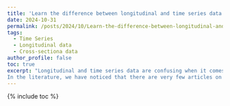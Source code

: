 ```yaml
---
title: 'Learn the difference between longitudinal and time series data'
date: 2024-10-31
permalink: /posts/2024/10/Learn-the-difference-between-longitudinal-and-time-series-data
tags:
  - Time Series
  - Longitudinal data
  - Cross-sectiona data
author_profile: false
toc: true
excerpt: "Longitudinal and time series data are confusing when it comes to analysing historical data. There are no strict and formal definitions on which a wide range of data analysts agree.
In the literature, we have noticed that there are very few articles on the subject. And the few articles that do mention it, skim over the definition"
---
```


{% include toc %}
